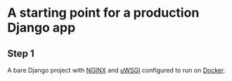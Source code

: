 # A starting point for a production Django app

## Step 1

A bare Django project with [NGINX](https://www.nginx.com/) and [uWSGI](https://uwsgi-docs.readthedocs.io/en/latest/) configured to run on [Docker](https://www.docker.com/).
